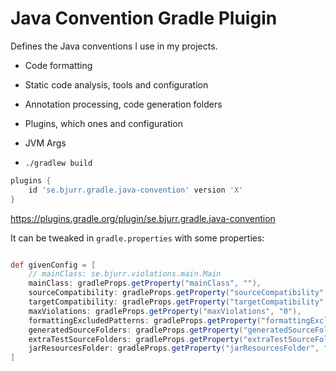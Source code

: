 # Java Convention Gradle Pluigin

Defines the Java conventions I use in my projects.

- Code formatting
- Static code analysis, tools and configuration
- Annotation processing, code generation folders
- Plugins, which ones and configuration
- JVM Args

- `./gradlew build`

```groovy
plugins {
    id 'se.bjurr.gradle.java-convention' version 'X'
}
```

<https://plugins.gradle.org/plugin/se.bjurr.gradle.java-convention>

It can be tweaked in `gradle.properties` with some properties:

<!-- start default config -->
```groovy

def givenConfig = [
	// mainClass: se.bjurr.violations.main.Main
	mainClass: gradleProps.getProperty("mainClass", ""),
	sourceCompatibility: gradleProps.getProperty("sourceCompatibility", "17"),
	targetCompatibility: gradleProps.getProperty("targetCompatibility", "17"),
	maxViolations: gradleProps.getProperty("maxViolations", "0"),
	formattingExcludedPatterns: gradleProps.getProperty("formattingExcludedPatterns", "**/gen/**,**/generated/**"),
	generatedSourceFolders: gradleProps.getProperty("generatedSourceFolders", "src/gen/java,src/generated/java"),
	extraTestSourceFolders: gradleProps.getProperty("extraTestSourceFolders", "src/test/generated"),
	jarResourcesFolder: gradleProps.getProperty("jarResourcesFolder", "src/jar/resources"),
]

```
<!-- end default config -->
